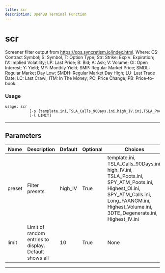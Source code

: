 ```yaml
---
title: scr
description: OpenBB Terminal Function
---
```


# scr

Screener filter output from https://ops.syncretism.io/index.html. Where: CS: Contract Symbol; S: Symbol, T: Option Type; Str: Strike; Exp v: Expiration; IV: Implied Volatility; LP: Last Price; B: Bid; A: Ask; V: Volume; OI: Open Interest; Y: Yield; MY: Monthly Yield; SMP: Regular Market Price; SMDL: Regular Market Day Low; SMDH: Regular Market Day High; LU: Last Trade Date; LC: Last Crawl; ITM: In The Money; PC: Price Change; PB: Price-to-book.

### Usage

```python
usage: scr
           [-p {template.ini,TSLA_Calls_90Days.ini,high_IV.ini,TSLA_Poots.ini,SPY_ATM_Poots.ini,Highest_OI.ini,SPY_ATM_Calls.ini,Long_FAANGM.ini,Highest_Volume.ini,3DTE_Degenerate.ini,Highest_IV.ini}]
           [-l LIMIT]
```

---

## Parameters

| Name | Description | Default | Optional | Choices |
| ---- | ----------- | ------- | -------- | ------- |
| preset | Filter presets | high_IV | True | template.ini, TSLA_Calls_90Days.ini, high_IV.ini, TSLA_Poots.ini, SPY_ATM_Poots.ini, Highest_OI.ini, SPY_ATM_Calls.ini, Long_FAANGM.ini, Highest_Volume.ini, 3DTE_Degenerate.ini, Highest_IV.ini |
| limit | Limit of random entries to display. Default shows all | 10 | True | None |

---

